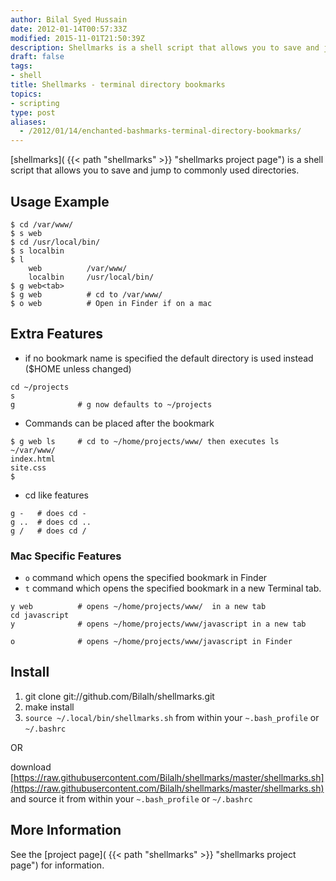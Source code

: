 ```yaml
---
author: Bilal Syed Hussain
date: 2012-01-14T00:57:33Z
modified: 2015-11-01T21:50:39Z
description: Shellmarks is a shell script that allows you to save and jump to commonly used directories
draft: false
tags:
- shell
title: Shellmarks - terminal directory bookmarks
topics:
- scripting
type: post
aliases:
  - /2012/01/14/enchanted-bashmarks-terminal-directory-bookmarks/
---
```



[shellmarks]( {{< path "shellmarks" >}} "shellmarks project page") is a shell script that allows you to save and jump to commonly used directories.

Usage Example
-------------

```
$ cd /var/www/
$ s web
$ cd /usr/local/bin/
$ s localbin
$ l
    web          /var/www/
    localbin     /usr/local/bin/
$ g web<tab>
$ g web          # cd to /var/www/
$ o web     	 # Open in Finder if on a mac
```


Extra Features
--------------
* if no bookmark name is specified the default directory is used instead  ($HOME unless changed)

```
cd ~/projects
s
g              # g now defaults to ~/projects
```


* Commands can be placed after the bookmark  
```
$ g web ls     # cd to ~/home/projects/www/ then executes ls
~/var/www/
index.html
site.css
$
```

* cd like features

```
g -   # does cd -
g ..  # does cd ..
g /   # does cd /
```


### Mac Specific Features ###
* `o` command which opens the specified bookmark in Finder
* `t` command which opens the specified bookmark in a new Terminal tab.

```
y web          # opens ~/home/projects/www/  in a new tab
cd javascript
y              # opens ~/home/projects/www/javascript in a new tab

o              # opens ~/home/projects/www/javascript in Finder
```


Install
-------
1. git clone git://github.com/Bilalh/shellmarks.git
2. make install
3. `source ~/.local/bin/shellmarks.sh` from within your `~.bash_profile` or `~/.bashrc`

OR

download [https://raw.githubusercontent.com/Bilalh/shellmarks/master/shellmarks.sh](https://raw.githubusercontent.com/Bilalh/shellmarks/master/shellmarks.sh) and source it from within your `~.bash_profile` or `~/.bashrc`


More Information
---------------
See the [project page]( {{< path "shellmarks" >}} "shellmarks project page")  for information.  
